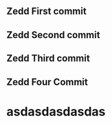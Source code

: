 ## Zedd First commit

## Zedd Second commit

## Zedd Third commit

## Zedd Four Commit

# asdasdasdasdas